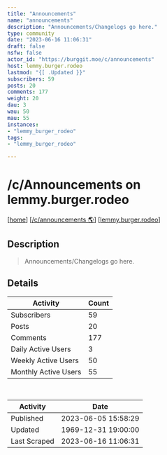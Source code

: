 ```yaml
---
title: "Announcements" 
name: "announcements"
description: "Announcements/Changelogs go here."
type: community
date: "2023-06-16 11:06:31"
draft: false
nsfw: false
actor_id: "https://burggit.moe/c/announcements"
host: lemmy.burger.rodeo
lastmod: "{[ .Updated }}"
subscribers: 59
posts: 20
comments: 177
weight: 20
dau: 3
wau: 50
mau: 55
instances:
- "lemmy_burger_rodeo"
tags: 
- "lemmy_burger_rodeo"

---
```


# /c/Announcements on lemmy.burger.rodeo

[[home](/)]
[[/c/announcements 🌎](https://burggit.moe/c/announcements)]
[[lemmy.burger.rodeo](/instances/lemmy_burger_rodeo)]


## Description 

<blockquote class="description">
Announcements/Changelogs go here.
</blockquote>


## Details

| Activity | Count  |
|----------------------|---|
| Subscribers          | 59 |
| Posts                | 20  |
| Comments             | 177  |
| Daily Active Users   | 3  |
| Weekly Active Users  | 50  |
| Monthly Active Users | 55  |

<br>

| Activity | Date |
|----------------------|---|
| Published            | 2023-06-05 15:58:29 |
| Updated              | 1969-12-31 19:00:00 |
| Last Scraped         | 2023-06-16 11:06:31 |
